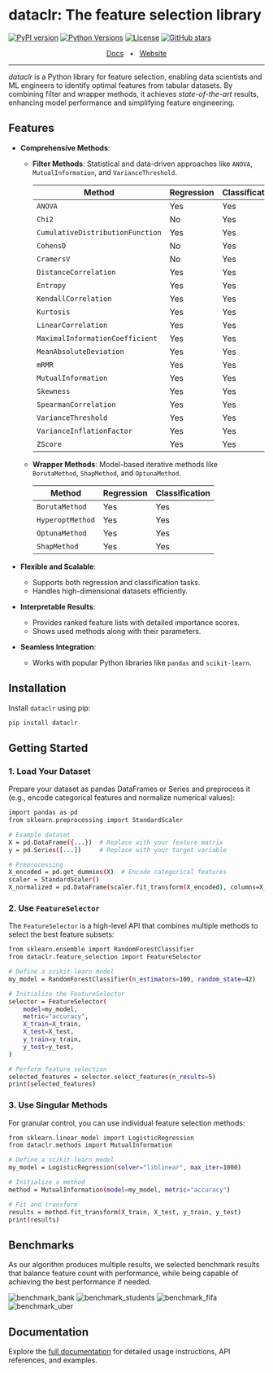 # dataclr: The feature selection library

[![PyPI version](https://img.shields.io/pypi/v/dataclr?label=PyPI&color=blue)](https://pypi.org/project/dataclr/)
[![Python Versions](https://img.shields.io/badge/python-3.9%20|%203.10%20|%203.11%20|%203.12%20|%203.13-blue)](https://www.python.org/)
[![License](https://img.shields.io/github/license/dataclr/dataclr?color=blue)](https://github.com/dataclr/dataclr/blob/main/LICENSE)
[![GitHub stars](https://img.shields.io/github/stars/dataclr/dataclr?label=Stars&color=yellow)](https://github.com/dataclr/dataclr/stargazers)

<div align="center">
  <a href="https://www.dataclr.com/">Docs</a>
  <span>&nbsp;&nbsp;•&nbsp;&nbsp;</span>
  <a href="https://www.dataclr.com/">Website</a>
  <hr />
</div>

_dataclr_ is a Python library for feature selection, enabling data scientists and ML engineers to identify optimal features from tabular datasets. By combining filter and wrapper methods, it achieves _state-of-the-art_ results, enhancing model performance and simplifying feature engineering.

## Features

- **Comprehensive Methods**:

  - **Filter Methods**: Statistical and data-driven approaches like `ANOVA`, `MutualInformation`, and `VarianceThreshold`.

    | Method                           | Regression | Classification |
    | -------------------------------- | ---------- | -------------- |
    | `ANOVA`                          | Yes        | Yes            |
    | `Chi2`                           | No         | Yes            |
    | `CumulativeDistributionFunction` | Yes        | Yes            |
    | `CohensD`                        | No         | Yes            |
    | `CramersV`                       | No         | Yes            |
    | `DistanceCorrelation`            | Yes        | Yes            |
    | `Entropy`                        | Yes        | Yes            |
    | `KendallCorrelation`             | Yes        | Yes            |
    | `Kurtosis`                       | Yes        | Yes            |
    | `LinearCorrelation`              | Yes        | Yes            |
    | `MaximalInformationCoefficient`  | Yes        | Yes            |
    | `MeanAbsoluteDeviation`          | Yes        | Yes            |
    | `mRMR`                           | Yes        | Yes            |
    | `MutualInformation`              | Yes        | Yes            |
    | `Skewness`                       | Yes        | Yes            |
    | `SpearmanCorrelation`            | Yes        | Yes            |
    | `VarianceThreshold`              | Yes        | Yes            |
    | `VarianceInflationFactor`        | Yes        | Yes            |
    | `ZScore`                         | Yes        | Yes            |

  - **Wrapper Methods**: Model-based iterative methods like `BorutaMethod`, `ShapMethod`, and `OptunaMethod`.

    | Method           | Regression | Classification |
    | ---------------- | ---------- | -------------- |
    | `BorutaMethod`   | Yes        | Yes            |
    | `HyperoptMethod` | Yes        | Yes            |
    | `OptunaMethod`   | Yes        | Yes            |
    | `ShapMethod`     | Yes        | Yes            |

- **Flexible and Scalable**:

  - Supports both regression and classification tasks.
  - Handles high-dimensional datasets efficiently.

- **Interpretable Results**:

  - Provides ranked feature lists with detailed importance scores.
  - Shows used methods along with their parameters.

- **Seamless Integration**:
  - Works with popular Python libraries like `pandas` and `scikit-learn`.

## Installation

Install `dataclr` using pip:

```bash
pip install dataclr
```

## Getting Started

### 1. Load Your Dataset

Prepare your dataset as pandas DataFrames or Series and preprocess it (e.g., encode categorical features and normalize numerical values):

```bash
import pandas as pd
from sklearn.preprocessing import StandardScaler

# Example dataset
X = pd.DataFrame({...})  # Replace with your feature matrix
y = pd.Series([...])     # Replace with your target variable

# Preprocessing
X_encoded = pd.get_dummies(X)  # Encode categorical features
scaler = StandardScaler()
X_normalized = pd.DataFrame(scaler.fit_transform(X_encoded), columns=X_encoded.columns)
```

### 2. Use `FeatureSelector`

The `FeatureSelector` is a high-level API that combines multiple methods to select the best feature subsets:

```bash
from sklearn.ensemble import RandomForestClassifier
from dataclr.feature_selection import FeatureSelector

# Define a scikit-learn model
my_model = RandomForestClassifier(n_estimators=100, random_state=42)

# Initialize the FeatureSelector
selector = FeatureSelector(
    model=my_model,
    metric="accuracy",
    X_train=X_train,
    X_test=X_test,
    y_train=y_train,
    y_test=y_test,
)

# Perform feature selection
selected_features = selector.select_features(n_results=5)
print(selected_features)
```

### 3. Use Singular Methods

For granular control, you can use individual feature selection methods:

```bash
from sklearn.linear_model import LogisticRegression
from dataclr.methods import MutualInformation

# Define a scikit-learn model
my_model = LogisticRegression(solver="liblinear", max_iter=1000)

# Initialize a method
method = MutualInformation(model=my_model, metric="accuracy")

# Fit and transform
results = method.fit_transform(X_train, X_test, y_train, y_test)
print(results)
```

## Benchmarks

As our algorithm produces multiple results, we selected benchmark results that balance feature count with performance, while being capable of achieving the best performance if needed.

![benchmark_bank](https://i.imgur.com/qiG1L9j.png)
![benchmark_students](https://i.imgur.com/FpY3N9h.png)
![benchmark_fifa](https://i.imgur.com/BDTkYgL.png)
![benchmark_uber](https://i.imgur.com/X3uYyCX.png)

## Documentation

Explore the <a href="https://www.dataclr.com">full documentation</a> for detailed usage
instructions, API references, and examples.
